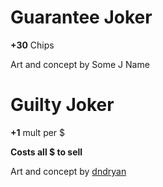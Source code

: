 # Guarantee Joker

**+30** Chips

Art and concept by Some J Name

# Guilty Joker

**+1** mult per $

**Costs all $ to sell**

Art and concept by [dndryan](https://twitter.com/dndryanart)